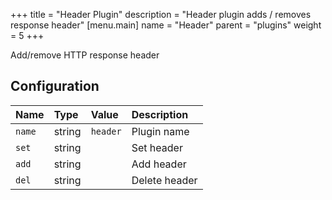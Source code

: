 +++
title = "Header Plugin"
description = "Header plugin adds / removes response header"
[menu.main]
  name = "Header"
  parent = "plugins"
  weight = 5
+++

Add/remove HTTP response header

## Configuration

Name | Type | Value | Description
:--- | :--- | :--- | :----------
`name` | string | `header` | Plugin name
`set` | string | | Set header
`add` | string | | Add header
`del` | string | | Delete header

